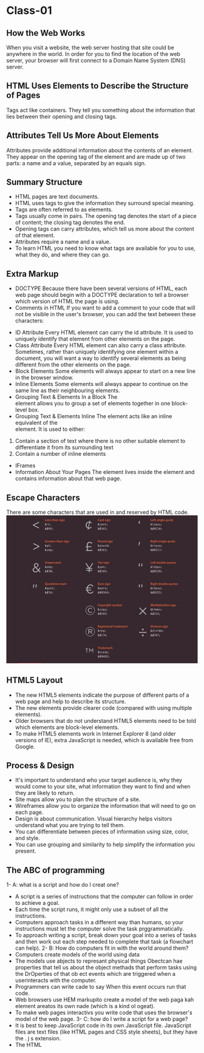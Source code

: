 # Class-01

 ##  How the Web Works
 When you visit a website, the web server hosting that site could be anywhere in the world. In order for you to find the location of the web server, your browser will first connect to a Domain Name System (DNS) server.
## HTML Uses Elements to Describe the Structure of Pages
Tags act like containers. They tell you something about the information that lies between their opening and closing tags.
## Attributes Tell Us More About Elements
Attributes provide additional information about the contents of an element. They appear on the opening tag of the element and are made up of two parts: a name and a value, separated by an equals sign.
## Summary Structure 
* HTML pages are text documents.
* HTML uses tags to give the information they surround special meaning.
* Tags are often referred to as elements.
* Tags usually come in pairs. The opening tag denotes the start of a piece of content; the closing tag denotes the end.
* Opening tags can carry attributes, which tell us more about the content of that element.
* Attributes require a name and a value.
* To learn HTML you need to know what tags are available for you to use, what they do, and where they can go.
## Extra Markup
* DOCTYPE 
Because there have been several versions of HTML, each web page should begin with a DOCTYPE declaration to tell a browser which version of HTML the page is using.
* Comments in HTML
If you want to add a comment to your code that will not be visible in the user's browser, you can add the text between these characters:
<!-- comment goes here -->
* ID Attribute
Every HTML element can carry the id attribute. It is used to uniquely identify that element from other elements on the page.
* Class Attribute
Every HTML element can also carry a class attribute. Sometimes, rather than uniquely identifying one element within a document, you will want a way to identify several elements as being different from the other elements on the page.
* Block Elements
Some elements will always appear to start on a new line in the browser window.
* Inline Elements
Some elements will always appear to continue on the same line as their neighbouring elements.
* Grouping Text & Elements In a Block
The <div> element allows you to group a set of elements together in one block-level box.
* Grouping Text & Elements Inline
The <span> element acts like an inline equivalent of the <div> element. It is used to either:
1. Contain a section of text where there is no other suitable element to differentiate it from its surrounding text
1. Contain a number of inline elements
* IFrames
* Information About Your Pages
The <meta> element lives inside the <head> element and contains information about that web page.
## Escape Characters
There are some characters that are used in and reserved by HTML code.
![chaeacters](sym.jfif)
## HTML5 Layout
* The new HTML5 elements indicate the purpose of different parts of a web page and help to describe its structure.
* The new elements provide clearer code (compared with using multiple <div> elements).
* Older browsers that do not understand HTML5 elements need to be told which elements are block-level elements.
* To make HTML5 elements work in Internet Explorer 8 (and older versions of IE), extra JavaScript is needed, which is available free from Google.
## Process & Design
* It's important to understand who your target audience is, why they would come to your site, what information they want to find and when they are likely to return.
* Site maps allow you to plan the structure of a site.
* Wireframes allow you to organize the information that will need to go on each page.
* Design is about communication. Visual hierarchy helps visitors understand what you are trying to tell them.
* You can differentiate between pieces of information using size, color, and style.
* You can use grouping and similarity to help simplify the information you present.
## The ABC of programming
1- A: what is a script and how do I creat one?
* A script is a series of instructions that the computer can follow in order to achieve a goal. 
* Each time the script runs, it might only use a subset of all the instructions. 
* Computers approach tasks in a different way than humans, so your instructions must let the computer solve the task prggrammatically.
* To approach writing a script, break down your goal into a series of tasks and then work out each step needed to complete that task (a flowchart can help). 
2- B: How do computers fit in with the world around them?
* Computers create models of the world using data
* The models use abjects to represant physical things Obectcan hae properties that tell us about the object methads that perform tasks using the DrOperties of that ob ect events which are triggered when a userinteracts with the computer.
* Programmers can write cade to say When this event occurs run that code.
* Web browsers use HEM markupito create a model of the web paga kah element areatos its own nade (which is a kind ol ogeat).
* To make web pages interactivs you write code that uses the browser's model of the web page.
3- C: how do I write a script for a web page?
* It is best to keep JavaScript code in its own JavaScript file. JavaScript files are text files (like HTML pages and CSS style sheets), but they have the . j s extension.
* The HTML <script> element is used in HTML pages to tell the browser to load the JavaScript file (rather like the <link> element can be used to load a CSS file). 
* If you view the source code of the page in the browser, the JavaScript will not have changed the HTML, because the script works with the model of the web page that the browser has created. 